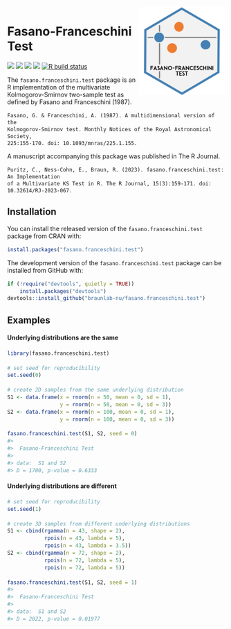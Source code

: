 
<!-- README.md is generated from README.Rmd. Please edit that file -->

<img src="man/figures/logo.png" width="200" align="right"/>

# Fasano-Franceschini Test

<!-- badges: start -->

[![](https://img.shields.io/badge/R%20Journal-10.32614/RJ--2023--067-yellow.svg)](https://doi.org/10.32614/RJ-2023-067)
[![](https://www.r-pkg.org/badges/version/fasano.franceschini.test?color=orange)](https://cran.r-project.org/package=fasano.franceschini.test)
[![](https://img.shields.io/badge/devel%20version-2.2.2-blue.svg)](https://github.com/braunlab-nu/fasano.franceschini.test)
[![](http://cranlogs.r-pkg.org/badges/grand-total/fasano.franceschini.test?color=green)](https://cran.r-project.org/package=fasano.franceschini.test)
[![R build
status](https://github.com/braunlab-nu/fasano.franceschini.test/workflows/R-CMD-check/badge.svg)](https://github.com/braunlab-nu/fasano.franceschini.test/actions)
<!-- badges: end -->

The `fasano.franceschini.test` package is an R implementation of the
multivariate Kolmogorov-Smirnov two-sample test as defined by Fasano and
Franceschini (1987).

    Fasano, G. & Franceschini, A. (1987). A multidimensional version of the
    Kolmogorov-Smirnov test. Monthly Notices of the Royal Astronomical Society,
    225:155-170. doi: 10.1093/mnras/225.1.155.

A manuscript accompanying this package was published in The R Journal.

    Puritz, C., Ness-Cohn, E., Braun, R. (2023). fasano.franceschini.test: An Implementation
    of a Multivariate KS Test in R. The R Journal, 15(3):159-171. doi: 10.32614/RJ-2023-067.

## Installation

You can install the released version of the `fasano.franceschini.test`
package from CRAN with:

``` r
install.packages("fasano.franceschini.test")
```

The development version of the `fasano.franceschini.test` package can be
installed from GitHub with:

``` r
if (!require("devtools", quietly = TRUE))
    install.packages("devtools")
devtools::install_github("braunlab-nu/fasano.franceschini.test")
```

## Examples

#### Underlying distributions are the same

``` r
library(fasano.franceschini.test)

# set seed for reproducibility
set.seed(0)

# create 2D samples from the same underlying distribution
S1 <- data.frame(x = rnorm(n = 50, mean = 0, sd = 1),
                 y = rnorm(n = 50, mean = 0, sd = 3))
S2 <- data.frame(x = rnorm(n = 100, mean = 0, sd = 1),
                 y = rnorm(n = 100, mean = 0, sd = 3))

fasano.franceschini.test(S1, S2, seed = 0)
#> 
#>  Fasano-Franceschini Test
#> 
#> data:  S1 and S2
#> D = 1700, p-value = 0.6333
```

#### Underlying distributions are different

``` r
# set seed for reproducibility
set.seed(1)

# create 3D samples from different underlying distributions
S1 <- cbind(rgamma(n = 43, shape = 2),
            rpois(n = 43, lambda = 5),
            rpois(n = 43, lambda = 3.5))
S2 <- cbind(rgamma(n = 72, shape = 2),
            rpois(n = 72, lambda = 5),
            rpois(n = 72, lambda = 5))

fasano.franceschini.test(S1, S2, seed = 1)
#> 
#>  Fasano-Franceschini Test
#> 
#> data:  S1 and S2
#> D = 2022, p-value = 0.01977
```
